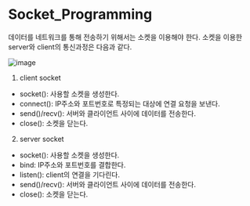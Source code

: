 # Socket_Programming
데이터를 네트워크를 통해 전송하기 위해서는 소켓을 이용해야 한다.
소켓을 이용한 server와 client의 통신과정은 다음과 같다.

![image](https://user-images.githubusercontent.com/74875490/165886044-1dd6be35-ea48-46fd-acdd-b90331a3a5c2.png)

1. client socket
- socket(): 사용할 소켓을 생성한다.
- connect(): IP주소와 포트번호로 특정되는 대상에 연결 요청을 보낸다.
- send()/recv(): 서버와 클라이언트 사이에 데이터를 전송한다.
- close(): 소켓을 닫는다.

2. server socket
- socket(): 사용할 소켓을 생성한다.
- bind: IP주소와 포트번호를 결합한다.
- listen(): client의 연결을 기다린다.
- send()/recv(): 서버와 클라이언트 사이에 데이터를 전송한다.
- close(): 소켓을 닫는다.
